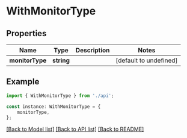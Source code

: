 # WithMonitorType


## Properties

Name | Type | Description | Notes
------------ | ------------- | ------------- | -------------
**monitorType** | **string** |  | [default to undefined]

## Example

```typescript
import { WithMonitorType } from './api';

const instance: WithMonitorType = {
    monitorType,
};
```

[[Back to Model list]](../README.md#documentation-for-models) [[Back to API list]](../README.md#documentation-for-api-endpoints) [[Back to README]](../README.md)
